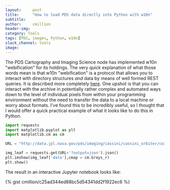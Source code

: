 ```yaml
---
layout:     post
title:      "How to load PDS data directly into Python with w10n"
subtitle:
author:     cmillion
header-img:
category: Tools
tags: [PDS, images, Python, w10n]
slack_channel: tools
image:
---
```

The PDS Cartography and Imaging Science node has implemented w10n "webification" for its holdings. The very quick explanation of what those words mean is that w10n "webification" is a protocol that allows you to interact with directory structures _and_ data by means of well formed REST queries. It is described more completely [here](http://data.jpl.nasa.gov/planetary-help). One upshot is that you can interact with the archive in potentially rather complex and automated ways down to the level of individual pixels from within your programming environment without the need to transfer the data to a local machine or worry about formats. I've found this to be incredibly useful, so I thought that I would offer a quick practical example of what it looks like to do this in Python.

```python
import requests
import matplotlib.pyplot as plt
import matplotlib.cm as cm

URL = "http://data.jpl.nasa.gov/pds/imaging/cassini/cassini_orbiter/coiss_2015/data/1506288646_1506388236/N1506378403_1.IMG/0/raster/data[]"

img_leaf = requests.get(URL+'?output=json').json()
plt.imshow(img_leaf['data'],cmap = cm.Greys_r)
plt.show()
```

The result in an interactive Jupyter notebook looks like:

{% gist cmillion/c25ad344ed88bc5d54341dd2f1922ec6 %}
